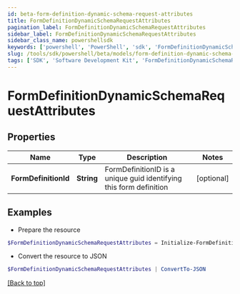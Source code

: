 ```yaml
---
id: beta-form-definition-dynamic-schema-request-attributes
title: FormDefinitionDynamicSchemaRequestAttributes
pagination_label: FormDefinitionDynamicSchemaRequestAttributes
sidebar_label: FormDefinitionDynamicSchemaRequestAttributes
sidebar_class_name: powershellsdk
keywords: ['powershell', 'PowerShell', 'sdk', 'FormDefinitionDynamicSchemaRequestAttributes', 'BetaFormDefinitionDynamicSchemaRequestAttributes'] 
slug: /tools/sdk/powershell/beta/models/form-definition-dynamic-schema-request-attributes
tags: ['SDK', 'Software Development Kit', 'FormDefinitionDynamicSchemaRequestAttributes', 'BetaFormDefinitionDynamicSchemaRequestAttributes']
---
```



# FormDefinitionDynamicSchemaRequestAttributes

## Properties

Name | Type | Description | Notes
------------ | ------------- | ------------- | -------------
**FormDefinitionId** | **String** | FormDefinitionID is a unique guid identifying this form definition | [optional] 

## Examples

- Prepare the resource
```powershell
$FormDefinitionDynamicSchemaRequestAttributes = Initialize-FormDefinitionDynamicSchemaRequestAttributes  -FormDefinitionId 00000000-0000-0000-0000-000000000000
```

- Convert the resource to JSON
```powershell
$FormDefinitionDynamicSchemaRequestAttributes | ConvertTo-JSON
```


[[Back to top]](#) 

